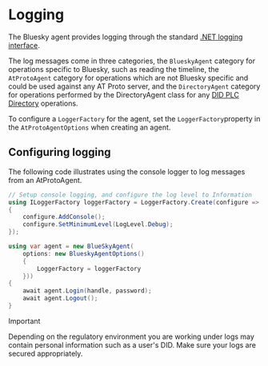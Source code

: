 # <a name="logging">Logging</a>

The Bluesky agent provides logging through the standard [.NET logging interface](https://learn.microsoft.com/en-us/dotnet/core/extensions/logging?tabs=command-line).

The log messages come in three categories, the `BlueskyAgent` category for operations specific to Bluesky, such as reading the timeline,
the `AtProtoAgent` category for operations which are not Bluesky specific and could be used against any AT Proto server, and the
`DirectoryAgent` category for operations performed by the DirectoryAgent class for any [DID PLC Directory](https://web.plc.directory/) operations.

To configure a `LoggerFactory` for the agent, set the `LoggerFactory`property  in the `AtProtoAgentOptions` when creating an agent.

## <a name="configuring">Configuring logging</a>

The following code illustrates using the console logger to log messages from an AtProtoAgent.

```c#
// Setup console logging, and configure the log level to Information
using ILoggerFactory loggerFactory = LoggerFactory.Create(configure =>
{
    configure.AddConsole();
    configure.SetMinimumLevel(LogLevel.Debug);
});

using var agent = new BlueSkyAgent(
    options: new BlueskyAgentOptions()
    {
        LoggerFactory = loggerFactory
    }))
{
    await agent.Login(handle, password);
    await agent.Logout();
}
```

> [!IMPORTANT]
> Depending on the regulatory environment you are working under logs may contain personal information such as a user's DID.
> Make sure your logs are secured appropriately.

